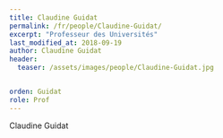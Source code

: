 ```yaml
---
title: Claudine Guidat
permalink: /fr/people/Claudine-Guidat/
excerpt: "Professeur des Universités"
last_modified_at: 2018-09-19
author: Claudine Guidat
header:
  teaser: /assets/images/people/Claudine-Guidat.jpg


orden: Guidat
role: Prof
---
```


Claudine Guidat

